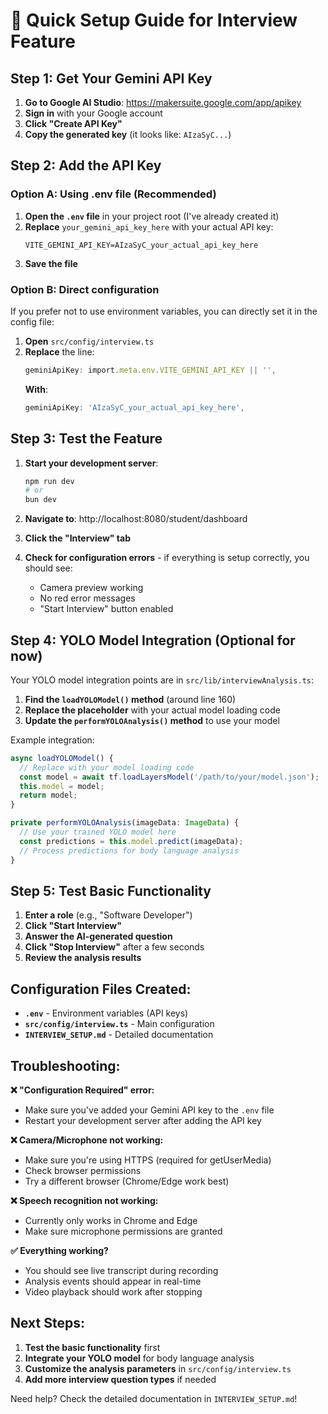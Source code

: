 # 🎯 Quick Setup Guide for Interview Feature

## Step 1: Get Your Gemini API Key

1. **Go to Google AI Studio**: https://makersuite.google.com/app/apikey
2. **Sign in** with your Google account
3. **Click "Create API Key"**
4. **Copy the generated key** (it looks like: `AIzaSyC...`)

## Step 2: Add the API Key

### Option A: Using .env file (Recommended)
1. **Open the `.env` file** in your project root (I've already created it)
2. **Replace** `your_gemini_api_key_here` with your actual API key:
   ```
   VITE_GEMINI_API_KEY=AIzaSyC_your_actual_api_key_here
   ```
3. **Save the file**

### Option B: Direct configuration
If you prefer not to use environment variables, you can directly set it in the config file:

1. **Open** `src/config/interview.ts`
2. **Replace** the line:
   ```typescript
   geminiApiKey: import.meta.env.VITE_GEMINI_API_KEY || '',
   ```
   **With**:
   ```typescript
   geminiApiKey: 'AIzaSyC_your_actual_api_key_here',
   ```

## Step 3: Test the Feature

1. **Start your development server**:
   ```bash
   npm run dev
   # or
   bun dev
   ```

2. **Navigate to**: http://localhost:8080/student/dashboard

3. **Click the "Interview" tab**

4. **Check for configuration errors** - if everything is setup correctly, you should see:
   - Camera preview working
   - No red error messages
   - "Start Interview" button enabled

## Step 4: YOLO Model Integration (Optional for now)

Your YOLO model integration points are in `src/lib/interviewAnalysis.ts`:

1. **Find the `loadYOLOModel()` method** (around line 160)
2. **Replace the placeholder** with your actual model loading code
3. **Update the `performYOLOAnalysis()` method** to use your model

Example integration:
```typescript
async loadYOLOModel() {
  // Replace with your model loading code
  const model = await tf.loadLayersModel('/path/to/your/model.json');
  this.model = model;
  return model;
}

private performYOLOAnalysis(imageData: ImageData) {
  // Use your trained YOLO model here
  const predictions = this.model.predict(imageData);
  // Process predictions for body language analysis
}
```

## Step 5: Test Basic Functionality

1. **Enter a role** (e.g., "Software Developer")
2. **Click "Start Interview"**
3. **Answer the AI-generated question**
4. **Click "Stop Interview"** after a few seconds
5. **Review the analysis results**

## Configuration Files Created:

- **`.env`** - Environment variables (API keys)
- **`src/config/interview.ts`** - Main configuration
- **`INTERVIEW_SETUP.md`** - Detailed documentation

## Troubleshooting:

**❌ "Configuration Required" error:**
- Make sure you've added your Gemini API key to the `.env` file
- Restart your development server after adding the API key

**❌ Camera/Microphone not working:**
- Make sure you're using HTTPS (required for getUserMedia)
- Check browser permissions
- Try a different browser (Chrome/Edge work best)

**❌ Speech recognition not working:**
- Currently only works in Chrome and Edge
- Make sure microphone permissions are granted

**✅ Everything working?**
- You should see live transcript during recording
- Analysis events should appear in real-time
- Video playback should work after stopping

## Next Steps:

1. **Test the basic functionality** first
2. **Integrate your YOLO model** for body language analysis
3. **Customize the analysis parameters** in `src/config/interview.ts`
4. **Add more interview question types** if needed

Need help? Check the detailed documentation in `INTERVIEW_SETUP.md`!